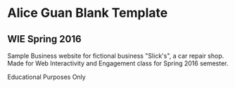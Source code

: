 # Alice Guan Blank Template

## WIE Spring 2016

Sample Business website for fictional business "Slick's", a car repair shop. Made for Web Interactivity and Engagement class for Spring 2016 semester.

Educational Purposes Only

